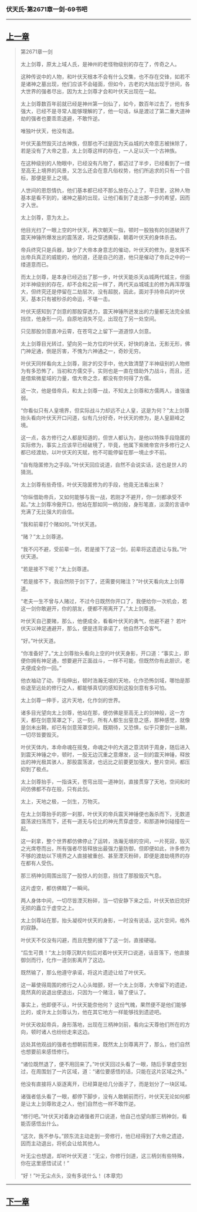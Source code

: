 ### 伏天氏-第2671章一剑-69书吧

--------
[上一章](./f1467de50332cbc30746f0f28fe74d1b.md)
--------


>
>
>
>第2671章一剑
>
>太上剑尊，原太上域人氏，是神州的老怪物级别的存在了，传奇之人。
>
>这种传说中的人物，和叶伏天根本不会有什么交集，也不存在交锋，如若不是诸神之墓出现，他们应该不会碰面，但如今，古老的大陆出现于世间，各大世界的强者尽出，因为太上剑尊才会和叶伏天出现在一起。
>
>太上剑尊数百年前就已经是神州第一剑仙了，如今，数百年过去了，他有多强大，已经不是寻常人能够理解的了，他一句话，纵是渡过了第二重大道神劫的强者也要乖乖退避，不敢忤逆。
>
>唯独叶伏天，他没有退。
>
>叶伏天虽然毁灭过古神族，但那也不过是因为天焱城的大帝意志被抹除了，若是没有了大帝之意，太上剑尊这样的存在，一人足以灭一个古神族。
>
>在这种级别的人物眼中，已经没有凡物了，都迈过了半步，已经看到了一缕至高无上境界的风景，又怎么还会在意凡俗权势，他们所追求的只有一个目标，那便是至上之境。
>
>人世间的恩怨情仇，他们基本都已经不那么放在心上了，平日里，这种人物基本是看不到的，诸神之墓的出现，让他们看到了走出那一步的希望，因而才入世。
>
>太上剑尊，意为太上。
>
>他目光扫了一眼上空的叶伏天，再次朝天一指，顿时一股独有的剑道破开了震天神锤所爆发出的震荡波，将之穿透撕裂，朝着叶伏天的身体杀去。
>
>帝兵终究只是兵器，缺少了大帝本身意志的催动，叶伏天的修为，是发挥不出帝兵真正的威能的，他的道，还是自己的道，他只是催动了帝兵之中的一缕道意而已。
>
>而太上剑尊，是本身已经迈出了那一步，叶伏天能杀天焱城两代城主，但面对半神级别的存在，却不会和之前一样了，两代天焱城城主的修为再浑厚强大，但终究还是停留在二劫层次，没有超脱，因此，面对手持帝兵的叶伏天，基本只有被秒杀的命运，不堪一击。
>
>叶伏天感知到了剑意的那股穿透力，震天神锤所迸发出的力量都无法完全抵挡住，他身形一闪，自原地消失不见，出现在了另一处空间。
>
>只见那股剑意直冲云霄，在苍穹之上留下一道道惊人剑意。
>
>太上剑尊目光转过，望向另一处方位的叶伏天，好快的身法，无影无形，佛门神足通，倒是厉害，不愧为六神通之一，奇妙无穷。
>
>叶伏天同样看向太上剑尊，刚才的交手中，他大致清楚了半神级别的人物修为有多恐怖了，当初和方儒交手，实则也是一直在借助外力战斗，而且，还是借紫微星域的力量，借大帝之念，都没有奈何得了方儒。
>
>这一次，他是借帝兵，和太上剑尊一战，不知太上剑尊和方儒两人，谁强谁弱。
>
>“你看似只有人皇境界，但实际战斗力却远不止人皇，这是为何？”太上剑尊抬头看向叶伏天开口问道，似有几分好奇，叶伏天的修为，是人皇巅峰之境。
>
>这一点，各方修行之人都是知道的，但世人都认为，是他以特殊手段隐匿的实际修为，事实上应该早已经破境了，毕竟，他属下紫微帝宫许多修行之人都已经渡劫，以叶伏天的天赋，他不可能停留在那一境止步不前。
>
>“自有隐匿修为之手段。”叶伏天回应说道，自然不会说实话，这也是世人的猜测。
>
>太上剑尊有些奇怪，叶伏天隐匿修为的手段，他竟无法看出来？
>
>“你纵借助帝兵，又如何能够与我一战，若刚才不避开，你一剑都承受不起。”太上剑尊冷傲开口，他站在那如同一柄剑般，身形笔直，淡漠的言语中充满了无比强大的自信。
>
>“我和前辈打个赌如何。”叶伏天道。
>
>“赌？”太上剑尊道。
>
>“我不闪不避，受前辈一剑，若是接下了这一剑，前辈将这遗迹让与我。”叶伏天道。
>
>“若是接不下呢？”太上剑尊道。
>
>“若是接不下，我自然陨于剑下了，还需要何赌注？”叶伏天看向太上剑尊道。
>
>“老夫一生不曾与人赌过，不过今日既然你开口了，我便给你一次机会，若这一剑你敢避开，你的朋友，便都不用离开了。”太上剑尊道。
>
>叶伏天自己要赌，那么，他便成全，看看叶伏天的勇气，他避不避？
>若叶伏天以神足通避开，那么，便是违背承诺了，他自然不会客气。
>
>“好。”叶伏天道。
>
>“你准备好了。”太上剑尊抬头看向上空的叶伏天身影，开口道：“事实上，即便你拥有神足通，想要避开正面战斗，一样不可能，但既然你有此胆识，老夫便成全你一回。”
>
>他衣袖动了动，手指伸出，顿时浩瀚无垠的天地，化作恐怖剑域，哪怕是那些退至远处的修行之人，都能够真切的感知到这股剑意有多可怕。
>
>太上剑尊一伸手，这片天地，化作剑的世界。
>
>诸多目光望向太上剑尊，他站在那，便仿佛是至高无上的剑神般，这一方天，都在剑意笼罩之下，这一刻，所有人都生出窒息之感，那种感觉，就像是剑未出鞘，却已有剑意笼罩空间，既期待，又恐惧，似乎只要剑一出鞘，一切尽皆要毁灭。
>
>叶伏天体内，本命命魂在摇曳，命魂之中的大道之意流转于周身，随后进入到震天神锤之中，顿时，一股无边沉重之意爆发，这一刻的震天神锤，释放出的神光极其骇人，那股震荡波，也远比之前要更加强大，整片空间，都压抑到了极点。
>
>太上剑尊抬手，一指诛天，苍穹出现一道神剑，直接贯穿了天地，空间和时间仿佛都不存在般，只有此剑。
>
>太上，天地之极，一剑生，万物灭。
>
>在太上剑尊抬手的那一刹那，叶伏天的帝兵震天神锤便也轰杀而下，无数道震荡波扫荡而下，还有一道无与伦比的神光贯穿虚空，和那道神剑碰撞在一起。
>
>这一刹拿，整个世界都仿佛停止了运转，浩瀚无垠的空间，一片死寂，毁灭之光席卷而出，所有强者尽皆释放出最强力量防御，但即便如此，许多修为不够的渡劫以下境界之人直接被重创、甚至湮灭粉碎，即便是渡劫境界的存在都有人受伤。
>
>那三柄神剑周围出现了一股惊人的剑意，挡住了那股毁灭气息。
>
>这片虚空，都仿佛黯了一瞬间。
>
>两人身体中间，一切尽皆湮灭粉碎，当一切安静下来之后，叶伏天依旧完好无损的矗立于虚空之上。
>
>太上剑尊站在那，抬头凝视叶伏天的身影，一时没有说话，这片空间，格外的寂静。
>
>叶伏天不仅没有闪避，而且完整的接下了这一剑，直接硬碰。
>
>“后生可畏！”太上剑尊沉默片刻后对着叶伏天开口说道，话音落下，他直接御剑而行，化作一道剑影离开了这边。
>
>既然输了，那么他遵守承诺，将这片遗迹让给了叶伏天。
>
>这一幕使得周围的修行之人心头暗颤，好一个太上剑尊，大帝留下的遗迹，竟然真的说退出便退出，只因为一个赌注，输了便认了。
>
>事实上，他即便不认，叶伏天能奈他何？
>这份气魄，果然便不是他们能够比的，或许太上剑尊认为，他在其它地方一样能够找到遗迹吧。
>
>叶伏天收起帝兵，身形落地，出现在三柄神剑前，看向尘天尊他们所在的方向，顿时诸人也纷纷走来这边。
>
>远处其他观战的强者也想朝前而来，既然太上剑尊离开了，那么，他们自然也想要前来感悟修行。
>
>“诸位既然退了，便不用回来了。”叶伏天回过头看了一眼，随后手掌虚空划过，在周围划了一片区域，道：“诸位要感悟的话，只能在这片区域之外。”
>
>他没有直接将人驱逐离开，已经算是给几分面子了，而是划分了一块区域。
>
>诸强者低头看了一眼，都停下脚步，没有人敢朝前而行，叶伏天无论如何都是让太上剑尊败走之人，他们自然也一样不敢忤逆。
>
>“修行吧。”叶伏天对着身边诸强者开口说道，他自己也望向那三柄神剑，看能否感悟出什么。
>
>“这次，我不参与。”顾东流主动走到一旁修行，他已经得到了大帝之遗迹，因而主动退出，将机会让给其他人。
>
>叶无尘也想退，却听叶伏天道：“无尘，你修行剑道，这三柄剑有些特殊，你在这里感悟试试！”
>
>“好！”叶无尘点头，没有多说什么！
>(本章完)
>
>

--------
[下一章](./05a59e40e69cf962c7b24e145483e5e4.md)
--------
